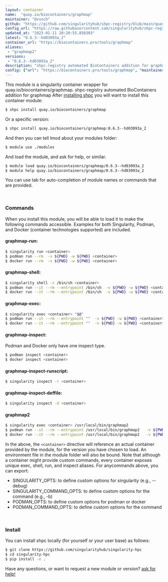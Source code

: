 ```yaml
---
layout: container
name:  "quay.io/biocontainers/graphmap"
maintainer: "@vsoch"
github: "https://github.com/singularityhub/shpc-registry/blob/main/quay.io/biocontainers/graphmap/container.yaml"
config_url: "https://raw.githubusercontent.com/singularityhub/shpc-registry/main/quay.io/biocontainers/graphmap/container.yaml"
updated_at: "2023-01-11 20:20:55.858303"
latest: "0.6.3--hd03093a_2"
container_url: "https://biocontainers.pro/tools/graphmap"
aliases:
 - "graphmap2"
versions:
 - "0.6.3--hd03093a_2"
description: "shpc-registry automated BioContainers addition for graphmap"
config: {"url": "https://biocontainers.pro/tools/graphmap", "maintainer": "@vsoch", "description": "shpc-registry automated BioContainers addition for graphmap", "latest": {"0.6.3--hd03093a_2": "sha256:bd4913f93a27e40bb2fca04497eb34518f68363d5e3863bce8674630dd179f0f"}, "tags": {"0.6.3--hd03093a_2": "sha256:bd4913f93a27e40bb2fca04497eb34518f68363d5e3863bce8674630dd179f0f"}, "docker": "quay.io/biocontainers/graphmap", "aliases": {"graphmap2": "/usr/local/bin/graphmap2"}}
---
```


This module is a singularity container wrapper for quay.io/biocontainers/graphmap.
shpc-registry automated BioContainers addition for graphmap
After [installing shpc](#install) you will want to install this container module:


```bash
$ shpc install quay.io/biocontainers/graphmap
```

Or a specific version:

```bash
$ shpc install quay.io/biocontainers/graphmap:0.6.3--hd03093a_2
```

And then you can tell lmod about your modules folder:

```bash
$ module use ./modules
```

And load the module, and ask for help, or similar.

```bash
$ module load quay.io/biocontainers/graphmap/0.6.3--hd03093a_2
$ module help quay.io/biocontainers/graphmap/0.6.3--hd03093a_2
```

You can use tab for auto-completion of module names or commands that are provided.

<br>

### Commands

When you install this module, you will be able to load it to make the following commands accessible.
Examples for both Singularity, Podman, and Docker (container technologies supported) are included.

#### graphmap-run:

```bash
$ singularity run <container>
$ podman run --rm  -v ${PWD} -w ${PWD} <container>
$ docker run --rm  -v ${PWD} -w ${PWD} <container>
```

#### graphmap-shell:

```bash
$ singularity shell -s /bin/sh <container>
$ podman run --it --rm --entrypoint /bin/sh  -v ${PWD} -w ${PWD} <container>
$ docker run --it --rm --entrypoint /bin/sh  -v ${PWD} -w ${PWD} <container>
```

#### graphmap-exec:

```bash
$ singularity exec <container> "$@"
$ podman run --it --rm --entrypoint ""  -v ${PWD} -w ${PWD} <container> "$@"
$ docker run --it --rm --entrypoint ""  -v ${PWD} -w ${PWD} <container> "$@"
```

#### graphmap-inspect:

Podman and Docker only have one inspect type.

```bash
$ podman inspect <container>
$ docker inspect <container>
```

#### graphmap-inspect-runscript:

```bash
$ singularity inspect -r <container>
```

#### graphmap-inspect-deffile:

```bash
$ singularity inspect -d <container>
```


#### graphmap2

```bash
$ singularity exec <container> /usr/local/bin/graphmap2
$ podman run --it --rm --entrypoint /usr/local/bin/graphmap2   -v ${PWD} -w ${PWD} <container> -c " $@"
$ docker run --it --rm --entrypoint /usr/local/bin/graphmap2   -v ${PWD} -w ${PWD} <container> -c " $@"
```



In the above, the `<container>` directive will reference an actual container provided
by the module, for the version you have chosen to load. An environment file in the
module folder will also be bound. Note that although a container
might provide custom commands, every container exposes unique exec, shell, run, and
inspect aliases. For anycommands above, you can export:

 - SINGULARITY_OPTS: to define custom options for singularity (e.g., --debug)
 - SINGULARITY_COMMAND_OPTS: to define custom options for the command (e.g., -b)
 - PODMAN_OPTS: to define custom options for podman or docker
 - PODMAN_COMMAND_OPTS: to define custom options for the command

<br>

### Install

You can install shpc locally (for yourself or your user base) as follows:

```bash
$ git clone https://github.com/singularityhub/singularity-hpc
$ cd singularity-hpc
$ pip install -e .
```

Have any questions, or want to request a new module or version? [ask for help!](https://github.com/singularityhub/singularity-hpc/issues)